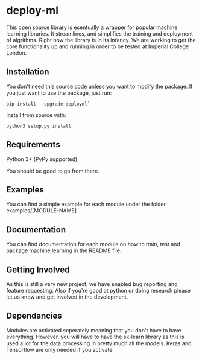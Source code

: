 # deploy-ml
This open source library is esentually a wrapper for popular machine learning libraries. It streamlines, and simplifies the training and deployment of algrithms. Right now the library is in its infancy. We are working to get the core functionality up and running in order to be tested at Imperial College London.


## Installation
You don't need this source code unless you want to modify the package. If you just want to use the package, just run:
```
pip install --upgrade deployml`
```

Install from source with:

```
python3 setup.py install
```

## Requirements

Python 3+ (PyPy supported)

You should be good to go from there.

## Examples
You can find a simple example for each module under the folder examples/[MODULE-NAME]

## Documentation
You can find documentation for each module on how to train, test and package machine learning in the README file.

## Getting Involved
As this is still a very new project, we have enabled bug reporting and feature requesting. Also if you're good at python or doing research please let us know and get involved in the development.

## Dependancies
Modules are activated seperately meaning that you don't have to have everything. However, you will have to have the sk-learn library as this is used a lot for the data processing in pretty much all the models. Keras and Tensorflow are only needed if you activate
